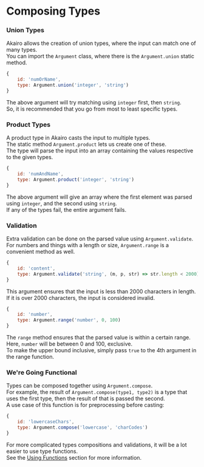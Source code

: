 # Composing Types

### Union Types

Akairo allows the creation of union types, where the input can match one of many types.  
You can import the `Argument` class, where there is the `Argument.union` static method.  

```js
{
    id: 'numOrName',
    type: Argument.union('integer', 'string')
}
```

The above argument will try matching using `integer` first, then `string`.  
So, it is recommended that you go from most to least specific types.  

### Product Types

A product type in Akairo casts the input to multiple types.  
The static method `Argument.product` lets us create one of these.  
The type will parse the input into an array containing the values respective to the given types.  

```js
{
    id: 'numAndName',
    type: Argument.product('integer', 'string')
}
```

The above argument will give an array where the first element was parsed using `integer`, and the second using `string`.  
If any of the types fail, the entire argument fails.  

### Validation

Extra validation can be done on the parsed value using `Argument.validate`.  
For numbers and things with a length or size, `Argument.range` is a convenient method as well.  

```js
{
    id: 'content',
    type: Argument.validate('string', (m, p, str) => str.length < 2000)
}
```

This argument ensures that the input is less than 2000 characters in length.  
If it is over 2000 characters, the input is considered invalid.  

```js
{
    id: 'number',
    type: Argument.range('number', 0, 100)
}
```

The `range` method ensures that the parsed value is within a certain range.  
Here, `number` will be between 0 and 100, exclusive.  
To make the upper bound inclusive, simply pass `true` to the 4th argument in the range function.  

### We're Going Functional

Types can be composed together using `Argument.compose`.  
For example, the result of `Argument.compose(type1, type2)` is a type that uses the first type, then the result of that is passed the second.  
A use case of this function is for preprocessing before casting:  

```js
{
    id: 'lowercaseChars',
    type: Argument.compose('lowercase', 'charCodes')
}
```

For more complicated types compositions and validations, it will be a lot easier to use type functions.  
See the [Using Functions](./functions.md) section for more information.  
